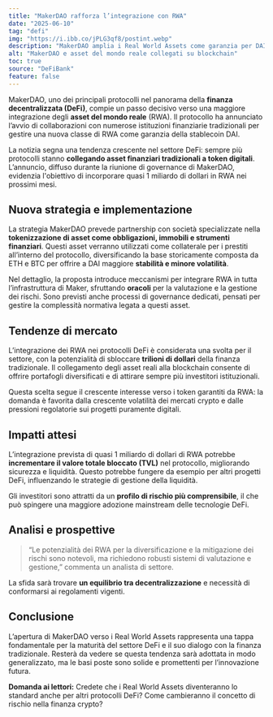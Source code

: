 ```yaml
---
title: "MakerDAO rafforza l’integrazione con RWA"
date: "2025-06-10"
tag: "defi"
img: "https://i.ibb.co/jPLG3qf8/postint.webp"
description: "MakerDAO amplia i Real World Assets come garanzia per DAI, nuova tendenza DeFi."
alt: "MakerDAO e asset del mondo reale collegati su blockchain"
toc: true
source: "DeFiBank"
feature: false
---
```


MakerDAO, uno dei principali protocolli nel panorama della **finanza decentralizzata (DeFi)**, compie un passo decisivo verso una maggiore integrazione degli **asset del mondo reale** (RWA). Il protocollo ha annunciato l’avvio di collaborazioni con numerose istituzioni finanziarie tradizionali per gestire una nuova classe di RWA come garanzia della stablecoin DAI.

La notizia segna una tendenza crescente nel settore DeFi: sempre più protocolli stanno **collegando asset finanziari tradizionali a token digitali**. L’annuncio, diffuso durante la riunione di governance di MakerDAO, evidenzia l'obiettivo di incorporare quasi 1 miliardo di dollari in RWA nei prossimi mesi.

## Nuova strategia e implementazione

La strategia MakerDAO prevede partnership con società specializzate nella **tokenizzazione di asset come obbligazioni, immobili e strumenti finanziari**. Questi asset verranno utilizzati come collaterale per i prestiti all’interno del protocollo, diversificando la base storicamente composta da ETH e BTC per offrire a DAI maggiore **stabilità e minore volatilità**.

Nel dettaglio, la proposta introduce meccanismi per integrare RWA in tutta l’infrastruttura di Maker, sfruttando **oracoli** per la valutazione e la gestione dei rischi. Sono previsti anche processi di governance dedicati, pensati per gestire la complessità normativa legata a questi asset.

## Tendenze di mercato

L’integrazione dei RWA nei protocolli DeFi è considerata una svolta per il settore, con la potenzialità di sbloccare **trilioni di dollari** della finanza tradizionale. Il collegamento degli asset reali alla blockchain consente di offrire portafogli diversificati e di attirare sempre più investitori istituzionali.

Questa scelta segue il crescente interesse verso i token garantiti da RWA: la domanda è favorita dalla crescente volatilità dei mercati crypto e dalle pressioni regolatorie sui progetti puramente digitali.

## Impatti attesi

L’integrazione prevista di quasi 1 miliardo di dollari di RWA potrebbe **incrementare il valore totale bloccato (TVL)** nel protocollo, migliorando sicurezza e liquidità. Questo potrebbe fungere da esempio per altri progetti DeFi, influenzando le strategie di gestione della liquidità.

Gli investitori sono attratti da un **profilo di rischio più comprensibile**, il che può spingere una maggiore adozione mainstream delle tecnologie DeFi.

## Analisi e prospettive

> “Le potenzialità dei RWA per la diversificazione e la mitigazione dei rischi sono notevoli, ma richiedono robusti sistemi di valutazione e gestione,” commenta un analista di settore.

La sfida sarà trovare **un equilibrio tra decentralizzazione** e necessità di conformarsi ai regolamenti vigenti.

## Conclusione

L’apertura di MakerDAO verso i Real World Assets rappresenta una tappa fondamentale per la maturità del settore DeFi e il suo dialogo con la finanza tradizionale. Resterà da vedere se questa tendenza sarà adottata in modo generalizzato, ma le basi poste sono solide e promettenti per l’innovazione futura.

**Domanda ai lettori:**
Credete che i Real World Assets diventeranno lo standard anche per altri protocolli DeFi? Come cambieranno il concetto di rischio nella finanza crypto?
